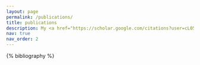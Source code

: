 ```yaml
---
layout: page
permalink: /publications/
title: publications
description: My <a href="https://scholar.google.com/citations?user=cL05XGsAAAAJ">Google scholar</a> page trackes the most up-to-date publication list
nav: true
nav_order: 2
---
```


<!-- _pages/publications.md -->
<div class="publications">

{% bibliography %}

</div>
